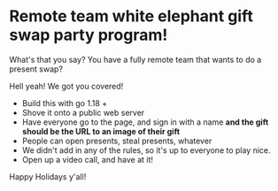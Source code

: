 # Remote team white elephant gift swap party program!

What's that you say? You have a fully remote team that wants to do a present swap?

Hell yeah! We got you covered!

- Build this with go 1.18 +
- Shove it onto a public web server
- Have everyone go to the page, and sign in with a name **and the gift should be the URL to an image of their gift**
- People can open presents, steal presents, whatever
- We didn't add in any of the rules, so it's up to everyone to play nice.
- Open up a video call, and have at it!

Happy Holidays y'all!
